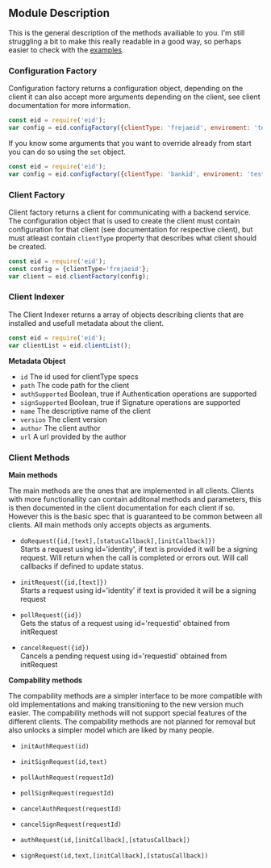 ## Module Description

This is the general description of the methods availiable to you.
I'm still struggling a bit to make this really readable in a good way, so perhaps easier to check with the [examples](examples.md).

### Configuration Factory

Configuration factory returns a configuration object, depending on the client it can also accept more arguments depending on the client, see client documentation for more information.

```javascript
const eid = require('eid');
var config = eid.configFactory({clientType: 'frejaeid', enviroment: 'testing'});
```

If you know some arguments that you want to override already from start you can do so using the `set` object.

```javascript
const eid = require('eid');
var config = eid.configFactory({clientType: 'bankid', enviroment: 'testing', set: { allowFingerprint: false } });
```


### Client Factory

Client factory returns a client for communicating with a backend service. The configuration object that is used to create the client must contain configuration for that client (see documentation for respective client), but must atleast contain `clientType` property that describes what client should be created.

```javascript
const eid = require('eid');
const config = {clientType='frejaeid'};
var client = eid.clientFactory(config);
```

### Client Indexer

The Client Indexer returns a array of objects describing clients that are installed and usefull metadata about the client.

```javascript
const eid = require('eid');
var clientList = eid.clientList();
```

**Metadata Object**
* `id` The id used for clientType specs
* `path` The code path for the client
* `authSupported` Boolean, true if Authentication operations are supported
* `signSupported` Boolean, true if Signature operations are supported
* `name` The descriptive name of the client
* `version` The client version
* `author` The client author
* `url` A url provided by the author



### Client Methods

**Main methods**

The main methods are the ones that are implemented in all clients. Clients with more functionallity can contain additonal methods and parameters, this is then documented in the client documentation for each client if so. However this is the basic spec that is guaranteed to be common between all clients. All main methods only accepts objects as arguments.

* `doRequest({id,[text],[statusCallback],[initCallback]})`<br/>Starts a request using id='identity', if text is provided it will be a signing request. Will return when the call is completed or errors out. Will call callbacks if defined to update status.

* `initRequest({id,[text]})`<br/>Starts a request using id='identity' if text is provided it will be a signing request

* `pollRequest({id})`<br/>Gets the status of a request using id='requestid' obtained from initRequest 

* `cancelRequest({id})`<br/>Cancels a pending request using id='requestid' obtained from initRequest 

**Compability methods**

The compability methods are a simpler interface to be more compatible with old implementations and making transitioning to the new version much easier. The compability methods will not support special features of the different clients. The compability methods are not planned for removal but also unlocks a simpler model which are liked by many people.

* `initAuthRequest(id)`

* `initSignRequest(id,text)`

* `pollAuthRequest(requestId)`

* `pollSignRequest(requestId)`

* `cancelAuthRequest(requestId)`

* `cancelSignRequest(requestId)`

* `authRequest(id,[initCallback],[statusCallback])`

* `signRequest(id,text,[initCallback],[statusCallback])`